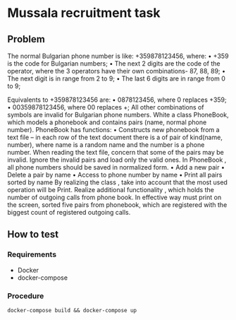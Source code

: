 # Mussala recruitment task

## Problem
The normal Bulgarian phone number is like: +359878123456, where:
    • +359 is the code for Bulgarian numbers;
    • The next 2 digits are the code of the operator, where the 3 operators have their own combinations- 87, 88, 89;
    • The next digit is in range from 2 to 9;
    • The last 6 digits are in range from 0 to 9;

Equivalents to +359878123456  are:
    • 0878123456, where 0 replaces +359;
    • 00359878123456, where 00 replaces +;
All other combinations of symbols are invalid for Bulgarian phone numbers.
White a class PhoneBook, which models a phonebook and contains pairs (name, normal phone number). PhoneBook has functions:
    • Constructs new phonebook  from a text file – in each row of the text document there is a  of pair of kind(name, number), where name is a random name and the number is a phone number. When reading the text file, concern that some of the pairs may be invalid. Ignore the invalid pairs and load only the valid ones. In PhoneBook , all phone numbers should be saved in normalized form.
    • Add a new pair
    • Delete a pair by name
    • Access to phone number by name
    • Print all pairs sorted by name
By realizing the class , take into account that the most used operation will be Print.
Realize additional functionality , which holds the number of outgoing calls from phone book.  In effective way must print on the screen, sorted five pairs from phonebook, which are registered with the biggest count of registered outgoing calls.

## How to test
### Requirements
- Docker
- docker-compose

### Procedure
`docker-compose build && docker-compose up`
